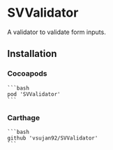 # SVValidator

A validator to validate form inputs.

## Installation

### Cocoapods
	
	```bash
	pod 'SVValidator'
	```

### Carthage
	
	```bash
	github 'vsujan92/SVValidator'
	```